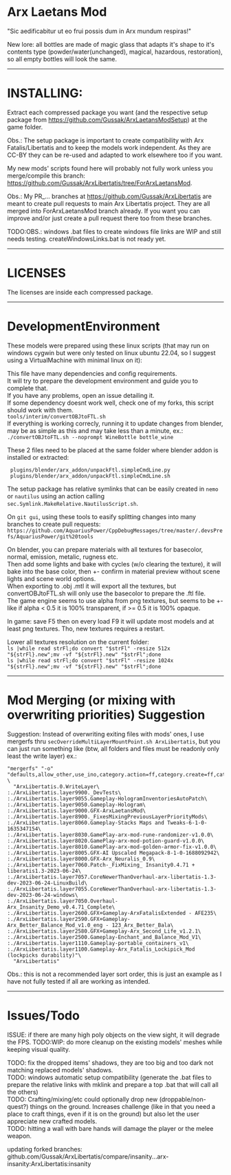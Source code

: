 # Arx Laetans Mod

"Sic aedificabitur ut eo frui possis dum in Arx mundum respiras!"  

New lore: all bottles are made of magic glass that adapts it's shape to it's contents type (powder/water(unchanged), magical, hazardous, restoration), so all empty bottles will look the same.  

___

# __INSTALLING:__  

Extract each compressed package you want (and the respective setup package from https://github.com/Gussak/ArxLaetansModSetup) at the game folder.  

Obs.: The setup package is important to create compatibility with Arx Fatalis/Libertatis and to keep the models work independent. As they are CC-BY they can be re-used and adapted to work elsewhere too if you want.  

My new mods' scripts found here will probably not fully work unless you merge/compile this branch: https://github.com/Gussak/ArxLibertatis/tree/ForArxLaetansMod.  

Obs.: My PR_... branches at https://github.com/Gussak/ArxLibertatis are meant to create pull requests to main Arx Libertatis project. They are all merged into ForArxLaetansMod branch already. If you want you can improve and/or just create a pull request there too from these branches.  

TODO:OBS.: windows .bat files to create windows file links are WIP and still needs testing. createWindowsLinks.bat is not ready yet.  

___

# __LICENSES__  

The licenses are inside each compressed package.  

___

# __DevelopmentEnvironment__  

These models were prepared using these linux scripts (that may run on windows cygwin but were only tested on linux ubuntu 22.04, so I suggest using a VirtualMachine with minimal linux on it):  

This file have many dependencies and config requirements.  
It will try to prepare the development environment and guide you to complete that.  
If you have any problems, open an issue detailing it.  
If some dependency doesnt work well, check one of my forks, this script should work with them.  
`tools/interim/convertOBJtoFTL.sh`  
If everything is working correcly, running it to update changes from blender, may be as simple as this and may take less than a minute, ex.:  
`./convertOBJtoFTL.sh --noprompt WineBottle bottle_wine`

These 2 files need to be placed at the same folder where blender addon is installed or extracted:  
```
 plugins/blender/arx_addon/unpackFtl.simpleCmdLine.py
 plugins/blender/arx_addon/unpackFtl.simpleCmdLine.sh
```

The setup package has relative symlinks that can be easily created in `nemo` or `nautilus` using an action calling `sec.Symlink.MakeRelative.NautilusScript.sh`.

On `git gui`, using these tools to easify splitting changes into many branches to create pull requests:  
`https://github.com/AquariusPower/CppDebugMessages/tree/master/.devsPrefs/AquariusPower/git%20tools`  

On blender, you can prepare materials with all textures for basecolor, normal, emission, metalic, rugness etc.  
Then add some lights and bake with cycles (w/o clearing the texture), it will bake into the base color, then +- confirm in material preview without scene lights and scene world options.  
When exporting to .obj .mtl it will export all the textures, but convertOBJtoFTL.sh will only use the basecolor to prepare the .ftl file.  
The game engine seems to use alpha from png textures, but seems to be +- like if alpha < 0.5 it is 100% transparent, if >= 0.5 it is 100% opaque.

In game: save F5 then on every load F9 it will update most models and at least png textures. Tho, new textures requires a restart.

Lower all textures resolution on the current folder:  
`ls |while read strFl;do convert "$strFl" -resize 512x "${strFl}.new";mv -vf "${strFl}.new" "$strFl";done`  
`ls |while read strFl;do convert "$strFl" -resize 1024x "${strFl}.new";mv -vf "${strFl}.new" "$strFl";done`  

___

# __Mod Merging (or mixing with overwriting priorities) Suggestion__  

Suggestion: Instead of overwriting exiting files with mods' ones, I use mergerfs thru `secOverrideMultiLayerMountPoint.sh ArxLibertatis`, but you can just run something like (btw, all folders and files must be readonly only least the write layer) ex.:  
```
"mergerfs" "-o" "defaults,allow_other,use_ino,category.action=ff,category.create=ff,category.search=ff" \
  "ArxLibertatis.0.WriteLayer\
:./ArxLibertatis.layer9900._DevTests\
:./ArxLibertatis.layer9055.Gameplay-HologramInventoriesAutoPatch\
:./ArxLibertatis.layer9050.Gameplay-Hologram\
:./ArxLibertatis.layer9000.GFX-ArxLaetansMod\
:./ArxLibertatis.layer8900._FixesMixingPreviousLayerPriorityMods\
:./ArxLibertatis.layer8060.Gameplay-Stacks Maps and Tweaks-6-1-0-1635347154\
:./ArxLibertatis.layer8030.GamePlay-arx-mod-rune-randomizer-v1.0.0\
:./ArxLibertatis.layer8020.GamePlay-arx-mod-potion-guard-v1.0.0\
:./ArxLibertatis.layer8010.GamePlay-arx-mod-golden-armor-fix-v1.0.0\
:./ArxLibertatis.layer8005.GFX-AI Upscaled Megapack-8-1-0-1688092942\
:./ArxLibertatis.layer8000.GFX-Arx_Neuralis_0.9\
:./ArxLibertatis.layer7060.Patch-_FixMixing_ Insanity0.4.71 + liberatis1.3-2023-06-24\
:./ArxLibertatis.layer7057.CoreNewerThanOverhaul-arx-libertatis-1.3-dev-2023-06-24-LinuxBuild\
:./ArxLibertatis.layer7055.CoreNewerThanOverhaul-arx-libertatis-1.3-dev-2023-06-24-windows\
:./ArxLibertatis.layer7050.Overhaul-Arx_Insanity_Demo_v0.4.71_Complete\
:./ArxLibertatis.layer2600.GFX+Gameplay-ArxFatalisExtended - AFE235\
:./ArxLibertatis.layer2590.GFX+Gameplay-Arx_Better_Balance_Mod_v1.0_eng - 123_Arx_Better_Bala\
:./ArxLibertatis.layer2580.GFX+Gameplay-Arx_Second_Life_v1.2.1\
:./ArxLibertatis.layer2500.Gameplay-Enchant_and_Balance_Mod_V1\
:./ArxLibertatis.layer1110.Gameplay-portable_containers_v1\
:./ArxLibertatis.layer1100.Gameplay-Arx_Fatalis_Lockipick_Mod (lockpicks durability)"\
  "ArxLibertatis"
```
Obs.: this is not a recommended layer sort order, this is just an example as I have not fully tested if all are working as intended.  

___

# __Issues/Todo__  

ISSUE: if there are many high poly objects on the view sight, it will degrade the FPS. TODO:WIP: do more cleanup on the existing models' meshes while keeping visual quality.  

TODO: fix the dropped items' shadows, they are too big and too dark not matching replaced models' shadows.  
TODO: windows automatic setup compatibility (generate the .bat files to prepare the relative links with mklink and prepare a top .bat that will call all the others)  
TODO: Crafting/mixing/etc could optionally drop new (droppable/non-quest?) things on the ground. Increases challenge (like in that you need a place to craft things, even if it is on the ground) but also let the user appreciate new crafted models.  
TODO: hitting a wall with bare hands will damage the player or the melee weapon.

updating forked branches:  
  github.com/Gussak/ArxLibertatis/compare/insanity...arx-insanity:ArxLibertatis:insanity
  
